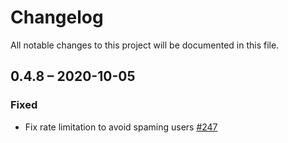 # Changelog
All notable changes to this project will be documented in this file.

## 0.4.8 – 2020-10-05
### Fixed
 - Fix rate limitation to avoid spaming users
  [#247](https://github.com/nextcloud/registration/pull/247)
